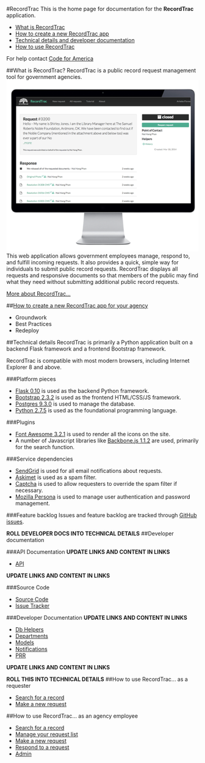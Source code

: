 #RecordTrac
This is the home page for documentation for the **RecordTrac** application.

* [What is RecordTrac](/readme/readme/recordtrac_readme.md#what-is-recordtrac)
* [How to create a new RecordTrac app](/readme/readme/recordtrac_readme.md#what-is-recordtrac)
* [Technical details and developer documentation](/readme/readme/recordtrac_readme.md#what-is-recordtrac)
* [How to use RecordTrac](/readme/readme/recordtrac_readme.md#what-is-recordtrac)

For help contact [Code for America](http://www.codeforamerica.org/apps/recordtrac)

##What is RecordTrac?
RecordTrac is a public record request management tool for government agencies.
![RecordTrac](/readme/images/generic_request.png "RecordTrac")  
This web application allows government employees manage, respond to, and fulfill incoming requests.  It also provides a quick, simple way for individuals to submit public record requests. RecordTrac displays all requests and responsive documents so that members of the public may find what they need without submitting additional public record requests.

[More about RecordTrac...](/readme/readme/about.md)

##[How to create a new RecordTrac app for your agency](/readme/redeploy.md)
* Groundwork
* Best Practices
* Redeploy

##Technical details
RecordTrac is primarily a Python application built on a backend Flask framework and a frontend Bootstrap framework.

RecordTrac is compatible with most modern browsers, including Internet Explorer 8 and above.

###Platform pieces
* [Flask 0.10](http://flask.pocoo.org/) is used as the backend Python framework.
* [Bootstrap 2.3.2](http://getbootstrap.com/2.3.2) is used as the frontend HTML/CSS/JS framework.
* [Postgres 9.3.0](http://www.postgresapp.com/) is used to manage the database.
* [Python 2.7.5](http://www.python.org/getit) is used as the foundational programming language.

###Plugins
* [Font Awesome 3.2.1](http://fortawesome.github.io/Font-Awesome) is used to render all the icons on the site.
* A number of Javascript libraries like [Backbone.js 1.1.2](http://backbonejs.org/#) are used, primarily for the search function.

###Service dependencies
* [SendGrid](http://sendgrid.com/) is used for all email notifications about requests.
* [Askimet](http://akismet.com/) is used as a spam filter.
* [Captcha](http://www.captcha.net/) is used to allow requesters to override the spam filter if necessary.
* [Mozilla Persona](https://login.persona.org/) is used to manage user authentication and password management.

###Feature backlog
Issues and feature backlog are tracked through [GitHub issues](https://github.com/codeforamerica/recordtrac/issues).

**ROLL DEVELOPER DOCS INTO TECHNICAL DETAILS**
##Developer documentation

###API Documentation
**UPDATE LINKS AND CONTENT IN LINKS**

* [API](https://github.com/codeforamerica/recordtrac/blob/gh-pages/docs/1.0.0/api.html)

**UPDATE LINKS AND CONTENT IN LINKS**

###Source Code
* [Source Code](https://github.com/codeforamerica/recordtrac)
* [Issue Tracker](https://github.com/codeforamerica/recordtrac/issues)

###Developer Documentation
**UPDATE LINKS AND CONTENT IN LINKS**

* [Db Helpers](https://github.com/codeforamerica/recordtrac/blob/gh-pages/docs/1.0.0/db-helpers.html)
* [Departments](https://github.com/codeforamerica/recordtrac/blob/gh-pages/docs/1.0.0/departments.html)
* [Models](https://github.com/codeforamerica/recordtrac/blob/gh-pages/docs/1.0.0/models.html)
* [Notifications](https://github.com/codeforamerica/recordtrac/blob/gh-pages/docs/1.0.0/notifications.html)
* [PRR](https://github.com/codeforamerica/recordtrac/blob/gh-pages/docs/1.0.0/prr.html)

**UPDATE LINKS AND CONTENT IN LINKS**

**ROLL THIS INTO TECHNICAL DETAILS**
##How to use RecordTrac... as a requester
* [Search for a record](/readme/requester.md)
* [Make a new request](/readme/requester.md#make-a-request)

##How to use RecordTrac... as an agency employee
* [Search for a record](/readme/responder.md)
* [Manage your request list](/readme/responder.md#manage-your-request-list)
* [Make a new request](/readme/responder.md#make-a-new-request)
* [Respond to a request](/readme/responder.md#respond-to-a-request)
* [Admin](/readme/admin.md)

